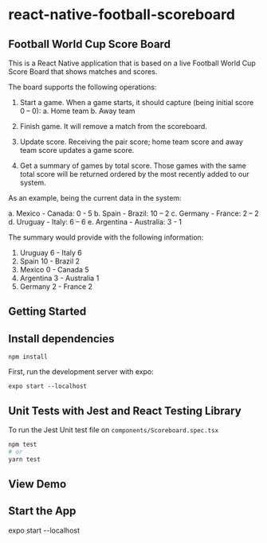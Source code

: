 # react-native-football-scoreboard

## Football World Cup Score Board

This is a React Native application that is based on a live
Football World Cup Score Board that shows matches and scores.

The board supports the following operations:

1. Start a game. When a game starts, it should capture (being initial score 0 – 0):
   a. Home team
   b. Away team

2. Finish game. It will remove a match from the scoreboard.

3. Update score. Receiving the pair score; home team score and away team score
   updates a game score.

4. Get a summary of games by total score. Those games with the same total score will
   be returned ordered by the most recently added to our system.

As an example, being the current data in the system:

a. Mexico - Canada: 0 - 5
b. Spain - Brazil: 10 – 2
c. Germany - France: 2 – 2
d. Uruguay - Italy: 6 – 6
e. Argentina - Australia: 3 - 1

The summary would provide with the following information:

1. Uruguay 6 - Italy 6
2. Spain 10 - Brazil 2
3. Mexico 0 - Canada 5
4. Argentina 3 - Australia 1
5. Germany 2 - France 2

## Getting Started

## Install dependencies

```
npm install

```

First, run the development server with expo:

```
expo start --localhost

```

## Unit Tests with Jest and React Testing Library

To run the Jest Unit test file on `components/Scoreboard.spec.tsx`

```bash
npm test
# or
yarn test
```

## View Demo

## Start the App

expo start --localhost
